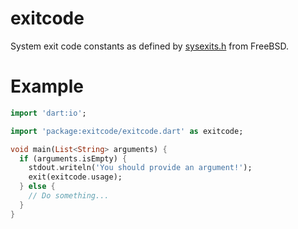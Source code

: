 # exitcode
System exit code constants as defined by [sysexits.h](https://man.freebsd.org/cgi/man.cgi?query=sysexits&apropos=0&sektion=0&manpath=FreeBSD+14.1-STABLE&arch=default&format=html) from FreeBSD.

# Example
```dart
import 'dart:io';

import 'package:exitcode/exitcode.dart' as exitcode;

void main(List<String> arguments) {
  if (arguments.isEmpty) {
    stdout.writeln('You should provide an argument!');
    exit(exitcode.usage);
  } else {
    // Do something...
  }
}
```

